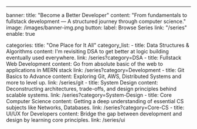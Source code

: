 ---
banner:
  title: "Become a Better Developer"
  content: "From fundamentals to fullstack development — A structured journey through computer science."
  image: /images/banner-img.png
  button:
    label: Browse Series
    link: "/series"
    enable: true

categories:
  title: "One Place for It All"
  category_list:
    - title: Data Structures & Algorithms
      content: I'm revisiting DSA to get better at logic building eventually used everywhere.
      link: /series?category=DSA
    - title: Fullstack Web Development
      content: Go from absolute basic of the web to applications in MERN stack
      link: /series?category=Development
    - title: Git Basics to Advance
      content: Exploring Git, AWS, Distributed Systems and more to level up.
      link: /series/git
    - title: System Design
      content: Deconstructing architectures, trade-offs, and design principles behind scalable systems.
      link: /series?category=System-Design
    - title: Core Computer Science
      content: Getting a deep understanding of essential CS subjects like Networks, Databases.
      link: /series?category=Core-CS
    - title: UI/UX for Developers
      content: Bridge the gap between development and design by learning core principles.
      link: /series/ui
